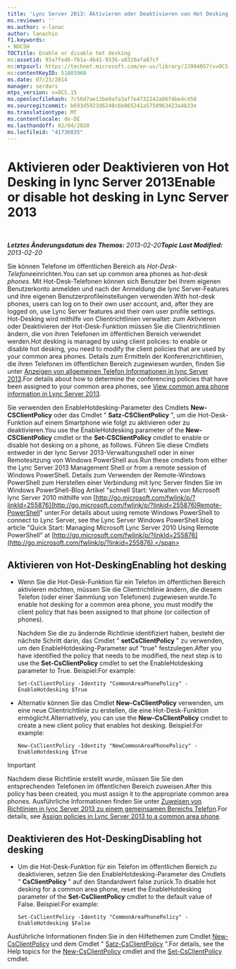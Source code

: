 ```yaml
---
title: 'Lync Server 2013: Aktivieren oder Deaktivieren von Hot Desking'
ms.reviewer: ''
ms.author: v-lanac
author: lanachin
f1.keywords:
- NOCSH
TOCTitle: Enable or disable hot desking
ms:assetid: 93a7fed6-f61a-4b41-9336-a8320afa87cf
ms:mtpsurl: https://technet.microsoft.com/en-us/library/JJ994057(v=OCS.15)
ms:contentKeyID: 51803968
ms.date: 07/23/2014
manager: serdars
mtps_version: v=OCS.15
ms.openlocfilehash: 7c56d7ae13be9afa3af7e4732242a86f4be4c458
ms.sourcegitcommit: b693d5923d6240cbb865241a5750963423a4b33e
ms.translationtype: MT
ms.contentlocale: de-DE
ms.lasthandoff: 02/04/2020
ms.locfileid: "41736035"
---
```

<div data-xmlns="http://www.w3.org/1999/xhtml">

<div class="topic" data-xmlns="http://www.w3.org/1999/xhtml" data-msxsl="urn:schemas-microsoft-com:xslt" data-cs="http://msdn.microsoft.com/en-us/">

<div data-asp="http://msdn2.microsoft.com/asp">

# <a name="enable-or-disable-hot-desking-in-lync-server-2013"></a><span data-ttu-id="9aa72-102">Aktivieren oder Deaktivieren von Hot Desking in lync Server 2013</span><span class="sxs-lookup"><span data-stu-id="9aa72-102">Enable or disable hot desking in Lync Server 2013</span></span>

</div>

<div id="mainSection">

<div id="mainBody">

<span> </span>

<span data-ttu-id="9aa72-103">_**Letztes Änderungsdatum des Themas:** 2013-02-20_</span><span class="sxs-lookup"><span data-stu-id="9aa72-103">_**Topic Last Modified:** 2013-02-20_</span></span>

<span data-ttu-id="9aa72-104">Sie können Telefone im öffentlichen Bereich als *Hot-Desk-Telefone*einrichten.</span><span class="sxs-lookup"><span data-stu-id="9aa72-104">You can set up common area phones as *hot-desk phones*.</span></span> <span data-ttu-id="9aa72-105">Mit Hot-Desk-Telefonen können sich Benutzer bei Ihrem eigenen Benutzerkonto anmelden und nach der Anmeldung die lync Server-Features und ihre eigenen Benutzerprofileinstellungen verwenden.</span><span class="sxs-lookup"><span data-stu-id="9aa72-105">With hot-desk phones, users can log on to their own user account, and, after they are logged on, use Lync Server features and their own user profile settings.</span></span> <span data-ttu-id="9aa72-106">Hot-Desking wird mithilfe von Clientrichtlinien verwaltet: zum Aktivieren oder Deaktivieren der Hot-Desk-Funktion müssen Sie die Clientrichtlinien ändern, die von ihren Telefonen im öffentlichen Bereich verwendet werden.</span><span class="sxs-lookup"><span data-stu-id="9aa72-106">Hot desking is managed by using client policies: to enable or disable hot desking, you need to modify the client policies that are used by your common area phones.</span></span> <span data-ttu-id="9aa72-107">Details zum Ermitteln der Konferenzrichtlinien, die ihren Telefonen im öffentlichen Bereich zugewiesen wurden, finden Sie unter [Anzeigen von allgemeinen Telefon Informationen in lync Server 2013](lync-server-2013-view-common-area-phone-information.md).</span><span class="sxs-lookup"><span data-stu-id="9aa72-107">For details about how to determine the conferencing policies that have been assigned to your common area phones, see [View common area phone information in Lync Server 2013](lync-server-2013-view-common-area-phone-information.md).</span></span>

<span data-ttu-id="9aa72-108">Sie verwenden den EnableHotdesking-Parameter des Cmdlets **New-CSClientPolicy** oder das Cmdlet " **Satz-CSClientPolicy** ", um die Hot-Desk-Funktion auf einem Smartphone wie folgt zu aktivieren oder zu deaktivieren.</span><span class="sxs-lookup"><span data-stu-id="9aa72-108">You use the EnableHotdesking parameter of the **New-CSClientPolicy** cmdlet or the **Set-CSClientPolicy** cmdlet to enable or disable hot desking on a phone, as follows.</span></span> <span data-ttu-id="9aa72-109">Führen Sie diese Cmdlets entweder in der lync Server 2013-Verwaltungsshell oder in einer Remotesitzung von Windows PowerShell aus.</span><span class="sxs-lookup"><span data-stu-id="9aa72-109">Run these cmdlets from either the Lync Server 2013 Management Shell or from a remote session of Windows PowerShell.</span></span> <span data-ttu-id="9aa72-110">Details zum Verwenden der Remote-Windows PowerShell zum Herstellen einer Verbindung mit lync Server finden Sie im Windows PowerShell-Blog Artikel "schnell Start: Verwalten von Microsoft lync Server 2010 mithilfe von [http://go.microsoft.com/fwlink/p/?linkId=255876](http://go.microsoft.com/fwlink/p/?linkid=255876)Remote-PowerShell" unter.</span><span class="sxs-lookup"><span data-stu-id="9aa72-110">For details about using remote Windows PowerShell to connect to Lync Server, see the Lync Server Windows PowerShell blog article "Quick Start: Managing Microsoft Lync Server 2010 Using Remote PowerShell" at [http://go.microsoft.com/fwlink/p/?linkId=255876](http://go.microsoft.com/fwlink/p/?linkid=255876).</span></span>

<div>


<div>

## <a name="enabling-hot-desking"></a><span data-ttu-id="9aa72-111">Aktivieren von Hot-Desking</span><span class="sxs-lookup"><span data-stu-id="9aa72-111">Enabling hot desking</span></span>

  - <span data-ttu-id="9aa72-112">Wenn Sie die Hot-Desk-Funktion für ein Telefon im öffentlichen Bereich aktivieren möchten, müssen Sie die Clientrichtlinie ändern, die diesem Telefon (oder einer Sammlung von Telefonen) zugewiesen wurde.</span><span class="sxs-lookup"><span data-stu-id="9aa72-112">To enable hot desking for a common area phone, you must modify the client policy that has been assigned to that phone (or collection of phones).</span></span>
    
    <span data-ttu-id="9aa72-113">Nachdem Sie die zu ändernde Richtlinie identifiziert haben, besteht der nächste Schritt darin, das Cmdlet " **setCsClientPolicy** " zu verwenden, um den EnableHotdesking-Parameter auf "true" festzulegen.</span><span class="sxs-lookup"><span data-stu-id="9aa72-113">After you have identified the policy that needs to be modified, the next step is to use the **Set-CsClientPolicy** cmdlet to set the EnableHotdesking parameter to True.</span></span> <span data-ttu-id="9aa72-114">Beispiel:</span><span class="sxs-lookup"><span data-stu-id="9aa72-114">For example:</span></span>
    
        Set-CsClientPolicy -Identity "CommonAreaPhonePolicy" - EnableHotdesking $True

  - <span data-ttu-id="9aa72-115">Alternativ können Sie das Cmdlet **New-CsClientPolicy** verwenden, um eine neue Clientrichtlinie zu erstellen, die eine Hot-Desk-Funktion ermöglicht.</span><span class="sxs-lookup"><span data-stu-id="9aa72-115">Alternatively, you can use the **New-CsClientPolicy** cmdlet to create a new client policy that enables hot desking.</span></span> <span data-ttu-id="9aa72-116">Beispiel:</span><span class="sxs-lookup"><span data-stu-id="9aa72-116">For example:</span></span>
    
        New-CsClientPolicy -Identity "NewCommonAreaPhonePolicy" - EnableHotdesking $True

</div>

<div>


> [!IMPORTANT]  
> <span data-ttu-id="9aa72-117">Nachdem diese Richtlinie erstellt wurde, müssen Sie Sie den entsprechenden Telefonen im öffentlichen Bereich zuweisen.</span><span class="sxs-lookup"><span data-stu-id="9aa72-117">After this policy has been created, you must assign it to the appropriate common area phones.</span></span> <span data-ttu-id="9aa72-118">Ausführliche Informationen finden Sie unter <A href="lync-server-2013-assign-policies-to-a-common-area-phone.md">Zuweisen von Richtlinien in lync Server 2013 zu einem gemeinsamen Bereichs Telefon</A>.</span><span class="sxs-lookup"><span data-stu-id="9aa72-118">For details, see <A href="lync-server-2013-assign-policies-to-a-common-area-phone.md">Assign policies in Lync Server 2013 to a common area phone</A>.</span></span>



</div>

<div>

## <a name="disabling-hot-desking"></a><span data-ttu-id="9aa72-119">Deaktivieren des Hot-Desking</span><span class="sxs-lookup"><span data-stu-id="9aa72-119">Disabling hot desking</span></span>

  - <span data-ttu-id="9aa72-120">Um die Hot-Desk-Funktion für ein Telefon im öffentlichen Bereich zu deaktivieren, setzen Sie den EnableHotdesking-Parameter des Cmdlets " **CsClientPolicy** " auf den Standardwert false zurück.</span><span class="sxs-lookup"><span data-stu-id="9aa72-120">To disable hot desking for a common area phone, reset the EnableHotdesking parameter of the **Set-CsClientPolicy** cmdlet to the default value of False.</span></span> <span data-ttu-id="9aa72-121">Beispiel:</span><span class="sxs-lookup"><span data-stu-id="9aa72-121">For example:</span></span>
    
        Set-CsClientPolicy -Identity "CommonAreaPhonePolicy" - EnableHotdesking $False

</div>

<span data-ttu-id="9aa72-122">Ausführliche Informationen finden Sie in den Hilfethemen zum Cmdlet [New-CsClientPolicy](https://docs.microsoft.com/powershell/module/skype/New-CsClientPolicy) und dem Cmdlet " [Satz-CsClientPolicy](https://docs.microsoft.com/powershell/module/skype/Set-CsClientPolicy) ".</span><span class="sxs-lookup"><span data-stu-id="9aa72-122">For details, see the Help topics for the [New-CsClientPolicy](https://docs.microsoft.com/powershell/module/skype/New-CsClientPolicy) cmdlet and the [Set-CsClientPolicy](https://docs.microsoft.com/powershell/module/skype/Set-CsClientPolicy) cmdlet.</span></span>

</div>

</div>

<span> </span>

</div>

</div>

</div>

